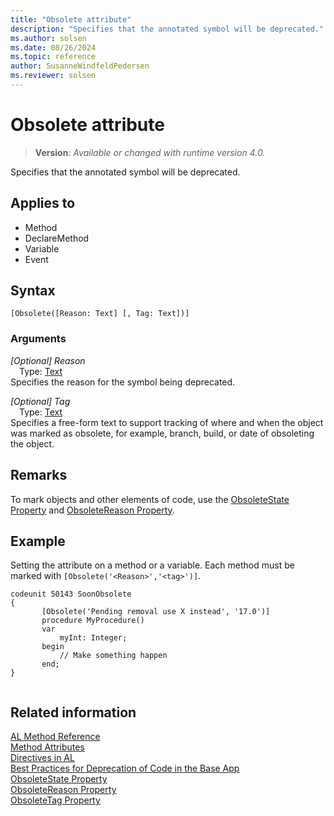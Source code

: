 ```yaml
---
title: "Obsolete attribute"
description: "Specifies that the annotated symbol will be deprecated."
ms.author: solsen
ms.date: 08/26/2024
ms.topic: reference
author: SusanneWindfeldPedersen
ms.reviewer: solsen
---
```

[//]: # (START>DO_NOT_EDIT)
[//]: # (IMPORTANT:Do not edit any of the content between here and the END>DO_NOT_EDIT.)
[//]: # (Any modifications should be made in the .xml files in the ModernDev repo.)

# Obsolete attribute
> **Version**: _Available or changed with runtime version 4.0._

Specifies that the annotated symbol will be deprecated.


## Applies to

- Method
- DeclareMethod
- Variable
- Event


## Syntax

```AL
[Obsolete([Reason: Text] [, Tag: Text])]
```

### Arguments
*[Optional] Reason*  
&emsp;Type: [Text](../methods-auto/text/text-data-type.md)  
Specifies the reason for the symbol being deprecated.  

*[Optional] Tag*  
&emsp;Type: [Text](../methods-auto/text/text-data-type.md)  
Specifies a free-form text to support tracking of where and when the object was marked as obsolete, for example, branch, build, or date of obsoleting the object.  

[//]: # (IMPORTANT: END>DO_NOT_EDIT)

## Remarks

To mark objects and other elements of code, use the [ObsoleteState Property](../properties/devenv-obsoletestate-property.md) and [ObsoleteReason Property](../properties/devenv-obsoletereason-property.md).

## Example
Setting the attribute on a method or a variable. Each method must be marked with `[Obsolete('<Reason>','<tag>')]`.
    
```AL
codeunit 50143 SoonObsolete
{    
       [Obsolete('Pending removal use X instead', '17.0')]
       procedure MyProcedure()
       var
           myInt: Integer;
       begin
           // Make something happen
       end;
}    
    
```
     
## Related information

[AL Method Reference](../methods-auto/library.md)  
[Method Attributes](devenv-obsolete-attribute.md)  
[Directives in AL](../directives/devenv-directives-in-al.md)  
[Best Practices for Deprecation of Code in the Base App](../devenv-deprecation-guidelines.md)  
[ObsoleteState Property](../properties/devenv-obsoletestate-property.md)  
[ObsoleteReason Property](../properties/devenv-obsoletereason-property.md)  
[ObsoleteTag Property](../properties/devenv-obsoletetag-property.md)  